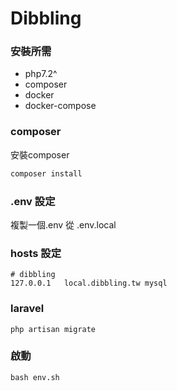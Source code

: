 # Dibbling

### 安裝所需
- php7.2^
- composer
- docker
- docker-compose

### composer

安裝composer

```bash
composer install
```

### .env 設定

複製一個.env 從 .env.local

### hosts 設定

```
# dibbling
127.0.0.1	local.dibbling.tw mysql
```

### laravel

```
php artisan migrate
```

### 啟動

```
bash env.sh
```

